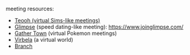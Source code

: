 meeting resources:
- [Teooh (virtual Sims-like meetings)](https://www.teooh.com/)
- [Glimpse]() (speed dating-like meeting): https://www.joinglimpse.com/
- [Gather Town](https://gather.town/) (virtual Pokemon meetings)
- [Virbela](https://www.virbela.com/) (a virtual world)
- [Branch](https://branch.gg/)
